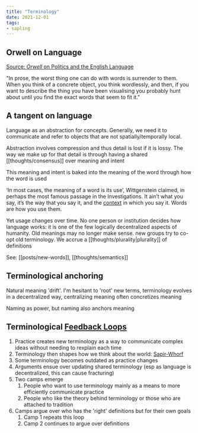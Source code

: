 ```yaml
---
title: "Terminology"
date: 2021-12-01
tags:
- sapling
---
```


## Orwell on Language
[Source: *Orwell* on Politics and the English Language](https://www.orwell.ru/library/essays/politics/english/e_polit/)

"In prose, the worst thing one can do with words is surrender to them. When you think of a concrete object, you think wordlessly, and then, if you want to describe the thing you have been visualising you probably hunt about until you find the exact words that seem to fit it."

## A tangent on language
Language as an abstraction for concepts. Generally, we need it to communicate and refer to objects that are not spatially/temporally local.

Abstraction involves compression and thus detail is lost if it is lossy. The way we make up for that detail is through having a shared [[thoughts/consensus]] over meaning and intent

This meaning and intent is baked into the meaning of the word through how the word is used 

‘In most cases, the meaning of a word is its use’, Wittgenstein claimed, in perhaps the most famous passage in the Investigations. It ain’t what you say, it’s the way that you say it, and the [context](thoughts/context.md) in which you say it. Words are how you use them.

Yet usage changes over time. No one person or institution decides how language works: it is one of the few logically decentralized aspects of humanity. Old meanings may no longer make sense. new groups try to co-opt old terminology. We accrue a [[thoughts/plurality|plurality]] of definitions

See: [[posts/new-words]], [[thoughts/semantics]]

## Terminological anchoring
Natural meaning 'drift'. I'm hesitant to 'root' new terms, terminology evolves in a decentralized way, centralizing meaning often concretizes meaning 

Naming as power, but naming also anchors meaning

## Terminological [Feedback Loops](thoughts/feedback%20loops.md)
1. Practice creates new terminology as a way to communicate complex ideas without needing to rexplain each time
2. Terminology then shapes how we think about the world: [Sapir-Whorf](thoughts/language%20of%20thought.md)
3. Some terminology becomes outdated as practice changes
4. Arguments ensue over updating shared terminology (esp as language is decentralized, this can cause fracturing)
5. Two camps emerge
	1. People who want to use terminology mainly as a means to more efficiently communicate practice
	2. People who like the theory behind terminology or those who are attached to tradition
6. Camps argue over who has the 'right' definitions but for their own goals
	1. Camp 1 repeats this loop
	2. Camp 2 continues to argue over definitions